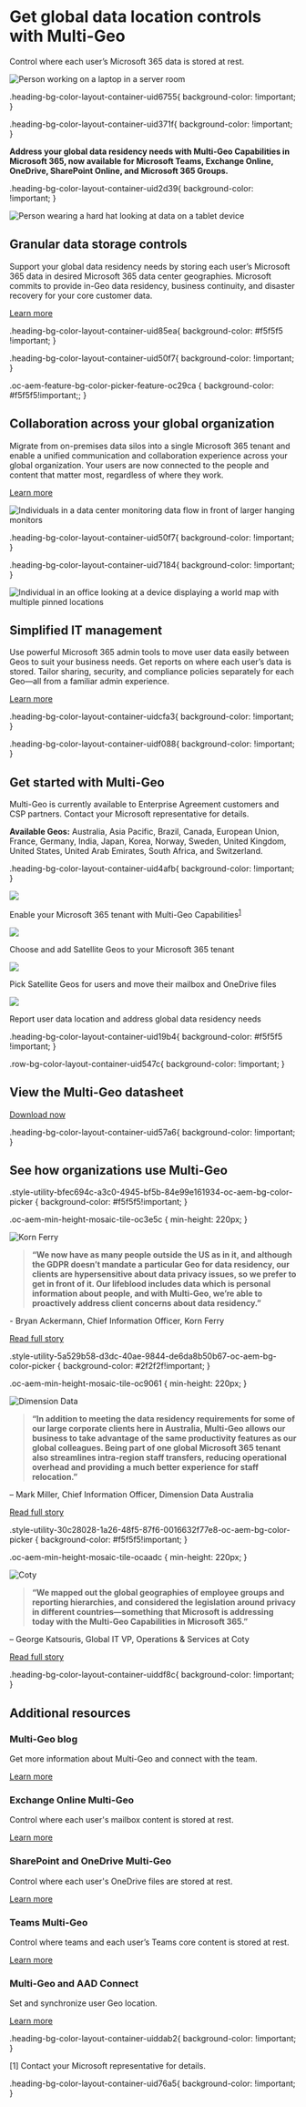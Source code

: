 # Get global data location controls with Multi-Geo

Control where each user’s Microsoft 365 data is stored at rest.

 ![Person working on a laptop in a server room](https://cdn-dynmedia-1.microsoft.com/is/image/microsoftcorp/Hero_MultiGeo_2x_RE4nplc?resMode=sharp2&op_usm=1.5,0.65,15,0&wid=1920&hei=700&qlt=100&fmt=png-alpha&fit=constrain)

.heading-bg-color-layout-container-uid6755{ background-color: !important; }

.heading-bg-color-layout-container-uid371f{ background-color: !important; }

**Address your global data residency needs with Multi-Geo Capabilities in Microsoft 365, now available for Microsoft Teams, Exchange Online, OneDrive, SharePoint Online, and Microsoft 365 Groups.**

.heading-bg-color-layout-container-uid2d39{ background-color: !important; }

![Person wearing a hard hat looking at data on a tablet device](https://cdn-dynmedia-1.microsoft.com/is/image/microsoftcorp/Image_GranularData_2x_RE4tYTf?resMode=sharp2&op_usm=1.5,0.65,15,0&wid=1920&hei=700&qlt=100&fmt=png-alpha&fit=constrain)

## Granular data storage controls

Support your global data residency needs by storing each user’s Microsoft 365 data in desired Microsoft 365 data center geographies. Microsoft commits to provide in-Geo data residency, business continuity, and disaster recovery for your core customer data.

[Learn more](https://go.microsoft.com/fwlink/p/?LinkID=871507&clcid=0x409&culture=en-us&country=us)

.heading-bg-color-layout-container-uid85ea{ background-color: #f5f5f5 !important; }

.heading-bg-color-layout-container-uid50f7{ background-color: !important; }

.oc-aem-feature-bg-color-picker-feature-oc29ca { background-color: #f5f5f5!important;; }

## Collaboration across your global organization

Migrate from on-premises data silos into a single Microsoft 365 tenant and enable a unified communication and collaboration experience across your global organization. Your users are now connected to the people and content that matter most, regardless of where they work.

[Learn more](https://www.microsoft.com/en-us/microsoft-teams/teamwork-in-the-workplace)

![Individuals in a data center monitoring data flow in front of larger hanging monitors](https://cdn-dynmedia-1.microsoft.com/is/image/microsoftcorp/Image_Collaboration_2x_RE2NFQs?resMode=sharp2&op_usm=1.5,0.65,15,0&wid=1920&hei=700&qlt=100&fmt=png-alpha&fit=constrain)

.heading-bg-color-layout-container-uid50f7{ background-color: !important; }

.heading-bg-color-layout-container-uid7184{ background-color: !important; }

![Individual in an office looking at a device displaying a world map with multiple pinned locations](https://cdn-dynmedia-1.microsoft.com/is/image/microsoftcorp/Image_SimplifiedIT_2x_RE2NFQv?resMode=sharp2&op_usm=1.5,0.65,15,0&wid=1920&hei=700&qlt=100&fmt=png-alpha&fit=constrain)

## Simplified IT management

Use powerful Microsoft 365 admin tools to move user data easily between Geos to suit your business needs. Get reports on where each user’s data is stored. Tailor sharing, security, and compliance policies separately for each Geo—all from a familiar admin experience.

[Learn more](https://go.microsoft.com/fwlink/p/?LinkID=2127540&clcid=0x409&culture=en-us&country=us)

.heading-bg-color-layout-container-uidcfa3{ background-color: !important; }

.heading-bg-color-layout-container-uidf088{ background-color: !important; }

## Get started with Multi-Geo

Multi-Geo is currently available to Enterprise Agreement customers and CSP partners. Contact your Microsoft representative for details.

**Available Geos:** Australia, Asia Pacific, Brazil, Canada, European Union, France, Germany, India, Japan, Korea, Norway, Sweden, United Kingdom, United States, United Arab Emirates, South Africa, and Switzerland.

.heading-bg-color-layout-container-uid4afb{ background-color: !important; }

![](https://cdn-dynmedia-1.microsoft.com/is/image/microsoftcorp/Icon_Enable_2x_RE4naBf?resMode=sharp2&op_usm=1.5,0.65,15,0&wid=40&hei=40&qlt=100&fit=constrain)

Enable your Microsoft 365 tenant with Multi-Geo Capabilities<sup><a href="https://www.microsoft.com/en-us/microsoft-365/business/multi-geo-capabilities#footnote1" class="ms-rte-link" aria-label="Back to footnote 1">1</a></sup>

![](https://cdn-dynmedia-1.microsoft.com/is/image/microsoftcorp/Icon_Choose_2x_RE4mWwE?resMode=sharp2&op_usm=1.5,0.65,15,0&wid=40&hei=40&qlt=100&fit=constrain)

Choose and add Satellite Geos to your Microsoft 365 tenant

![](https://cdn-dynmedia-1.microsoft.com/is/image/microsoftcorp/Icon_PickSatellite_2x_RE4mZ1L?resMode=sharp2&op_usm=1.5,0.65,15,0&wid=35&hei=40&qlt=100&fit=constrain)

Pick Satellite Geos for users and move their mailbox and OneDrive files

![](https://cdn-dynmedia-1.microsoft.com/is/image/microsoftcorp/Icon_Report_2x_RE4ncLK?resMode=sharp2&op_usm=1.5,0.65,15,0&wid=31&hei=40&qlt=100&fit=constrain)

Report user data location and address global data residency needs

.heading-bg-color-layout-container-uid19b4{ background-color: #f5f5f5 !important; }

.row-bg-color-layout-container-uid547c{ background-color: !important; }

## View the Multi-Geo datasheet

[Download now](https://go.microsoft.com/fwlink/p/?LinkID=872113&clcid=0x409&culture=en-us&country=us)

.heading-bg-color-layout-container-uid57a6{ background-color: !important; }

## See how organizations use Multi-Geo

.style-utility-bfec694c-a3c0-4945-bf5b-84e99e161934-oc-aem-bg-color-picker { background-color: #f5f5f5!important; }

.oc-aem-min-height-mosaic-tile-oc3e5c { min-height: 220px; }

![Korn Ferry](https://cdn-dynmedia-1.microsoft.com/is/image/microsoftcorp/KornFerrylogo_RE4mU3x?resMode=sharp2&op_usm=1.5,0.65,15,0&qlt=85&fmt=png-alpha)

> **“We now have as many people outside the US as in it, and although the GDPR doesn’t mandate a particular Geo for data residency, our clients are hypersensitive about data privacy issues, so we prefer to get in front of it. Our lifeblood includes data which is personal information about people, and with Multi-Geo, we’re able to proactively address client concerns about data residency.”**

\- Bryan Ackermann, Chief Information Officer, Korn Ferry

[Read full story](https://go.microsoft.com/fwlink/p/?LinkID=872150&clcid=0x409&culture=en-us&country=us)

.style-utility-5a529b58-d3dc-40ae-9844-de6da8b50b67-oc-aem-bg-color-picker { background-color: #2f2f2f!important; }

.oc-aem-min-height-mosaic-tile-oc9061 { min-height: 220px; }

![Dimension Data](https://cdn-dynmedia-1.microsoft.com/is/image/microsoftcorp/RWqomh_RE4naBj?resMode=sharp2&op_usm=1.5,0.65,15,0&qlt=85&fmt=png-alpha)

> **“In addition to meeting the data residency requirements for some of our large corporate clients here in Australia, Multi-Geo allows our business to take advantage of the same productivity features as our global colleagues. Being part of one global Microsoft 365 tenant also streamlines intra-region staff transfers, reducing operational overhead and providing a much better experience for staff relocation.”**

– Mark Miller, Chief Information Officer, Dimension Data Australia

[Read full story](https://go.microsoft.com/fwlink/p/?LinkID=2102129&clcid=0x409&culture=en-us&country=us)

.style-utility-30c28028-1a26-48f5-87f6-0016632f77e8-oc-aem-bg-color-picker { background-color: #f5f5f5!important; }

.oc-aem-min-height-mosaic-tile-ocaadc { min-height: 220px; }

![Coty](https://cdn-dynmedia-1.microsoft.com/is/image/microsoftcorp/RE2NAFe_RE4mWwH?resMode=sharp2&op_usm=1.5,0.65,15,0&qlt=85&fmt=png-alpha)

> **“We mapped out the global geographies of employee groups and reporting hierarchies, and considered the legislation around privacy in different countries—something that Microsoft is addressing today with the Multi-Geo Capabilities in Microsoft 365.”**

– George Katsouris, Global IT VP, Operations & Services at Coty

[Read full story](https://go.microsoft.com/fwlink/p/?LinkID=871511&clcid=0x409&culture=en-us&country=us)

.heading-bg-color-layout-container-uiddf8c{ background-color: !important; }

## Additional resources

### Multi-Geo blog

Get more information about Multi-Geo and connect with the team.

[Learn more](https://go.microsoft.com/fwlink/p/?LinkID=871512&clcid=0x409&culture=en-us&country=us)

### Exchange Online Multi-Geo

Control where each user's mailbox content is stored at rest.

[Learn more](https://go.microsoft.com/fwlink/p/?LinkID=871513&clcid=0x409&culture=en-us&country=us)

### SharePoint and OneDrive Multi-Geo

Control where each user's OneDrive files are stored at rest.

[Learn more](https://go.microsoft.com/fwlink/p/?LinkID=871514&clcid=0x409&culture=en-us&country=us)

### Teams Multi-Geo

Control where teams and each user’s Teams core content is stored at rest.

[Learn more](https://go.microsoft.com/fwlink/p/?LinkID=2173144&clcid=0x409&culture=en-us&country=us)

### Multi-Geo and AAD Connect

Set and synchronize user Geo location.

[Learn more](https://go.microsoft.com/fwlink/p/?LinkID=871515&clcid=0x409&culture=en-us&country=us)

.heading-bg-color-layout-container-uiddab2{ background-color: !important; }

\[1\] Contact your Microsoft representative for details.

.heading-bg-color-layout-container-uid76a5{ background-color: !important; }
